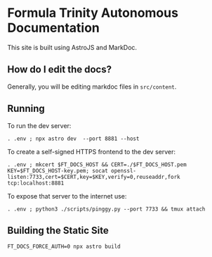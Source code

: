 # Formula Trinity Autonomous Documentation

This site is built using AstroJS and MarkDoc.

## How do I edit the docs?

Generally, you will be editing markdoc files in `src/content`.

## Running

To run the dev server:

```
. .env ; npx astro dev  --port 8881 --host
```

To create a self-signed HTTPS frontend to the dev server:

```
. .env ; mkcert $FT_DOCS_HOST && CERT=./$FT_DOCS_HOST.pem KEY=$FT_DOCS_HOST-key.pem; socat openssl-listen:7733,cert=$CERT,key=$KEY,verify=0,reuseaddr,fork tcp:localhost:8881
```

To expose that server to the internet use:

```
. .env ; python3 ./scripts/pinggy.py --port 7733 && tmux attach
```

## Building the Static Site

```
FT_DOCS_FORCE_AUTH=0 npx astro build
```
